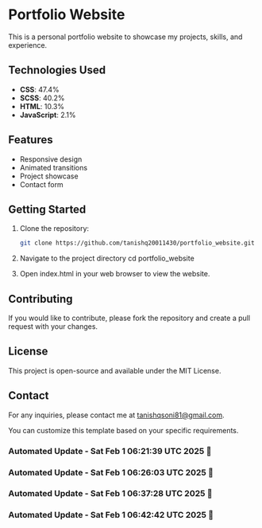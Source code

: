# Portfolio Website

This is a personal portfolio website to showcase my projects, skills, and experience.

## Technologies Used

- **CSS**: 47.4%
- **SCSS**: 40.2%
- **HTML**: 10.3%
- **JavaScript**: 2.1%

## Features

- Responsive design
- Animated transitions
- Project showcase
- Contact form

## Getting Started

1. Clone the repository:
   ```bash
   git clone https://github.com/tanishq20011430/portfolio_website.git
2. Navigate to the project directory
   cd portfolio_website

3. Open index.html in your web browser to view the website.

## Contributing
If you would like to contribute, please fork the repository and create a pull request with your changes.

## License
This project is open-source and available under the MIT License.

## Contact
For any inquiries, please contact me at tanishqsoni81@gmail.com.

You can customize this template based on your specific requirements.


### Automated Update - Sat Feb  1 06:21:39 UTC 2025 🚀


### Automated Update - Sat Feb  1 06:26:03 UTC 2025 🚀


### Automated Update - Sat Feb  1 06:37:28 UTC 2025 🚀


### Automated Update - Sat Feb  1 06:42:42 UTC 2025 🚀
